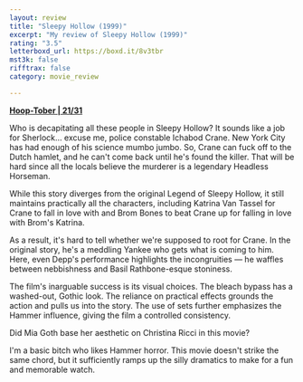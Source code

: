 ```yaml
---
layout: review
title: "Sleepy Hollow (1999)"
excerpt: "My review of Sleepy Hollow (1999)"
rating: "3.5"
letterboxd_url: https://boxd.it/8v3tbr
mst3k: false
rifftrax: false
category: movie_review

---
```


<b><a href="https://boxd.it/pRQY0/detail">Hoop-Tober | 21/31</a></b>

Who is decapitating all these people in Sleepy Hollow? It sounds like a job for Sherlock… excuse me, police constable Ichabod Crane. New York City has had enough of his science mumbo jumbo. So, Crane can fuck off to the Dutch hamlet, and he can't come back until he's found the killer. That will be hard since all the locals believe the murderer is a legendary Headless Horseman.

While this story diverges from the original Legend of Sleepy Hollow, it still maintains practically all the characters, including Katrina Van Tassel for Crane to fall in love with and Brom Bones to beat Crane up for falling in love with Brom's Katrina.

As a result, it's hard to tell whether we're supposed to root for Crane. In the original story, he's a meddling Yankee who gets what is coming to him. Here, even Depp's performance highlights the incongruities — he waffles between nebbishness and Basil Rathbone-esque stoniness.

The film's inarguable success is its visual choices. The bleach bypass has a washed-out, Gothic look. The reliance on practical effects grounds the action and pulls us into the story. The use of sets further emphasizes the Hammer influence, giving the film a controlled consistency.

Did Mia Goth base her aesthetic on Christina Ricci in this movie?

I'm a basic bitch who likes Hammer horror. This movie doesn't strike the same chord, but it sufficiently ramps up the silly dramatics to make for a fun and memorable watch.
